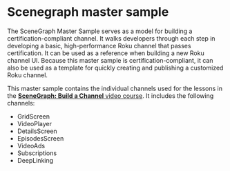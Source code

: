 # Scenegraph master sample

The SceneGraph Master Sample serves as a model for building a certification-compliant channel. It walks developers through each step in developing a basic, high-performance Roku channel that passes certification. It can be used as a reference when building a new Roku channel UI. Because this master sample is certification-compliant, it can also be used as a template for quickly creating and publishing a customized Roku channel.

This master sample contains the individual channels used for the lessons in the [**SceneGraph: Build a Channel** video course](https://developer.roku.com/videos/courses/rsg/overview.md). It includes the following channels:

- GridScreen
- VideoPlayer
- DetailsScreen
- EpisodesScreen
- VideoAds
- Subscriptions
- DeepLinking